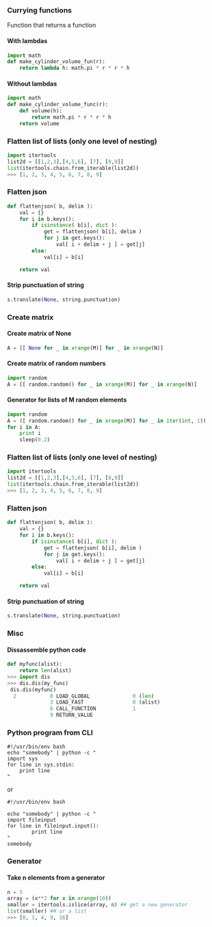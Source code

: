 ### Currying functions
Function that returns a function
#### With lambdas
```python
import math
def make_cylinder_volume_fun(r):
    return lambda h: math.pi * r * r * h
```

#### Without lambdas
```python
import math
def make_cylinder_volume_func(r):
    def volume(h):
        return math.pi * r * r * h
    return volume
```

### Flatten list of lists (only one level of nesting)
```python
import itertools
list2d = [[1,2,3],[4,5,6], [7], [8,9]]
list(itertools.chain.from_iterable(list2d))
>>> [1, 2, 3, 4, 5, 6, 7, 8, 9]
```

### Flatten json

```python
def flattenjson( b, delim ):
    val = {}
    for i in b.keys():
        if isinstance( b[i], dict ):
            get = flattenjson( b[i], delim )
            for j in get.keys():
                val[ i + delim + j ] = get[j]
        else:
            val[i] = b[i]

    return val
```
#### Strip punctuation of string
```python
s.translate(None, string.punctuation)
```

### Create matrix
#### Create matrix of None
```python
A = [[ None for _ in xrange(M)] for _ in xrange(N)]
```
#### Create matrix of random numbers
```python
import random
A = [[ random.random() for _ in xrange(M)] for _ in xrange(N)]
```

#### Generator for lists of M random elements
```python
import random
A = ([ random.random() for _ in xrange(M)] for _ in iter(int, 1))
for i in A:
    print i
    sleep(0.2)
```

### Flatten list of lists (only one level of nesting)
```python
import itertools
list2d = [[1,2,3],[4,5,6], [7], [8,9]]
list(itertools.chain.from_iterable(list2d))
>>> [1, 2, 3, 4, 5, 6, 7, 8, 9]
```

### Flatten json

```python
def flattenjson( b, delim ):
    val = {}
    for i in b.keys():
        if isinstance( b[i], dict ):
            get = flattenjson( b[i], delim )
            for j in get.keys():
                val[ i + delim + j ] = get[j]
        else:
            val[i] = b[i]

    return val
```
#### Strip punctuation of string
```python
s.translate(None, string.punctuation)
```

### Misc
#### Dissassemble python code

```python
def myfunc(alist):
    return len(alist)
>>> import dis
>>> dis.dis(my_func)
 dis.dis(myfunc)
  2           0 LOAD_GLOBAL              0 (len)
              3 LOAD_FAST                0 (alist)
              6 CALL_FUNCTION            1
              9 RETURN_VALUE
```

### Python program from CLI
```
#!/usr/bin/env bash
echo "somebody" | python -c "
import sys
for line in sys.stdin:
    print line
"
```

or

```
#!/usr/bin/env bash

echo "somebody" | python -c "
import fileinput
for line in fileinput.input():
        print line
"
somebody
```

### Generator
#### Take n elements from a generator

```python
n = 5
array = (x**2 for x in xrange(10))
smaller = itertools.islice(array, n) ## get a new generator
list(smaller) ## or a list
>>> [0, 1, 4, 9, 16]
```
